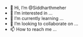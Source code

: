 - 👋 Hi, I’m @Siddharthmeher
- 👀 I’m interested in ...
- 🌱 I’m currently learning ...
- 💞️ I’m looking to collaborate on ...
- 📫 How to reach me ...

<!---
Siddharthmeher/Siddharthmeher is a ✨ special ✨ repository because its `README.md` (this file) appears on your GitHub profile.
You can click the Preview link to take a look at your changes.
--->
